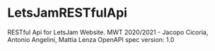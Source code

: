 # LetsJamRESTfulApi
RESTful Api for LetsJam Website. MWT 2020/2021 - Jacopo Cicoria, Antonio Angelini, Mattia Lenza
OpenAPI spec version: 1.0
